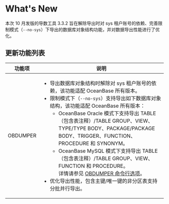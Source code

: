 # What's New

本次 10 月发版的导数工具 3.3.2 旨在解除导出时对 sys 租户账号的依赖、完善限制模式（`--no-sys`）下导出的数据库对象结构功能，并对数据导出性能进行了优化。

## 更新功能列表



|   功能项    | 说明 |
|----------|-----------------------------------------------------------------------------------------------------------------------------------------------------------------------------------------------------------------------------------------------------------------------------------------------------------------------------------------------------------------------------------------------------------------------------------------------------------------------------------------------------------------------------------------------------------------------------------------------------------------------------------------------------------------------------------------------------------------------------------------------------------------------------------------------------------------------------------------------------------------------------------------------------------------------------------------------------------------------------------------------------------------------------------------------------------------------------------------------------------------------------------------------------------------------------------------|
| OBDUMPER | <ul><li> 导出数据库对象结构时解除对 sys 租户账号的依赖，该功能适配 OceanBase 所有版本。</li><li> 限制模式下（`--no-sys`）支持导出如下数据库对象结构，该功能适配 OceanBase 所有版本：<ul><li> OceanBase Oracle 模式下支持导出 TABLE（包含表注释）/TABLE GROUP、VIEW、TYPE/TYPE BODY、PACKAGE/PACKAGE BODY、TRIGGER、FUNCTION、PROCEDURE 和 SYNONYM。</li><li> OceanBase MySQL 模式下支持导出 TABLE（包含表注释）/TABLE GROUP、VIEW、FUNCTION 和 PROCEDURE。<br>详情请参见 [OBDUMPER 命令行选项](4.OBDUMPER/2.obdumper-user-guide/3.obdumper-command-line-options.md)。</li></ul></li><li> 优化导出性能，包含主键/唯一键的非分区表支持分批并行导出。</li></ul>|